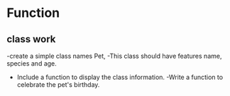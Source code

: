 # Function
## class work


-create a simple class names Pet,
-This class should have features name, species and age.
- Include a function to display the class information.
-Write a function to celebrate the pet's birthday. 
